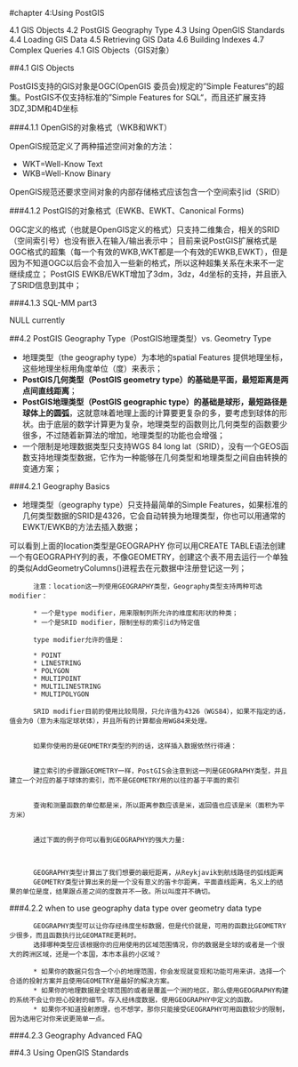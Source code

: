 #chapter 4:Using PostGIS 

4.1 GIS Objects
4.2 PostGIS Geography Type
4.3 Using OpenGIS Standards
4.4 Loading GIS Data
4.5 Retrieving GIS Data
4.6 Building Indexes
4.7 Complex Queries
4.1 GIS Objects（GIS对象）

##4.1 GIS Objects

PostGIS支持的GIS对象是OGC(OpenGIS 委员会)规定的”Simple Features“的超集。PostGIS不仅支持标准的”Simple Features for SQL“，而且还扩展支持3DZ,3DM和4D坐标

###4.1.1 OpenGIS的对象格式（WKB和WKT）

OpenGIS规范定义了两种描述空间对象的方法：

* WKT=Well-Know Text
* WKB=Well-Know Binary

OpenGIS规范还要求空间对象的内部存储格式应该包含一个空间索引id（SRID）

###4.1.2 PostGIS的对象格式（EWKB、EWKT、Canonical Forms)

OGC定义的格式（也就是OpenGIS定义的格式）只支持二维集合，相关的SRID（空间索引号）也没有嵌入在输入/输出表示中；
目前来说PostGIS扩展格式是OGC格式的超集（每一个有效的WKB,WKT都是一个有效的EWKB,EWKT），但是因为不知道OGC以后会不会加入一些新的格式，所以这种超集关系在未来不一定继续成立；
PostGIS EWKB/EWKT增加了3dm，3dz，4d坐标的支持，并且嵌入了SRID信息到其中；

###4.1.3 SQL-MM part3

NULL currently

##4.2 PostGIS Geography Type（PostGIS地理类型）vs. Geometry Type

* 地理类型（the geography type）为本地的spatial Features 提供地理坐标，这些地理坐标用角度单位（度）来表示；
* **PostGIS几何类型（PostGIS geometry type）的基础是平面，最短距离是两点间直线距离**；
* **PostGIS地理类型（PostGIS geographic type）的基础是球形，最短路径是球体上的圆弧**，这就意味着地理上面的计算要更复杂的多，要考虑到球体的形状。由于底层的数学计算更为复杂，地理类型的函数则比几何类型的函数要少很多，不过随着新算法的增加，地理类型的功能也会增强；
* 一个限制是地理数据类型只支持WGS 84 long lat（SRID），没有一个GEOS函数支持地理类型数据，它作为一种能够在几何类型和地理类型之间自由转换的变通方案；

###4.2.1 Geography Basics

* 地理类型（geography type）只支持最简单的Simple Features，如果标准的几何类型数据的SRID是4326，它会自动转换为地理类型，你也可以用通常的EWKT/EWKB的方法去插入数据；

可以看到上面的location类型是GEOGRAPHY
你可以用CREATE TABLE语法创建一个有GEOGRAPHY列的表，不像GEOMETRY，创建这个表不用去运行一个单独的类似AddGeometryColumns()进程去在元数据中注册登记这一列；

		  注意：location这一列使用GEOGRAPHY类型，Geography类型支持两种可选modifier：

		  * 一个是type modifier，用来限制列所允许的维度和形状的种类；
		  * 一个是SRID modifier，限制坐标的索引id为特定值

		  type modifier允许的值是：

		  * POINT
		  * LINESTRING
		  * POLYGON
		  * MULTIPOINT
		  * MULTILINESTRING
		  * MULTIPOLYGON

		  SRID modifier目前的使用比较局限，只允许值为4326（WGS84），如果不指定的话，值会为0（意为未指定球状体），并且所有的计算都会用WG84来处理。


		  如果你使用的是GEOMETRY类型的列的话，这样插入数据依然行得通：


		  建立索引的步骤跟GEOMETRY一样，PostGIS会注意到这一列是GEOGRAPHY类型，并且建立一个对应的基于球体的索引，而不是GEOMETRY用的以往的基于平面的索引


		  查询和测量函数的单位都是米，所以距离参数应该是米，返回值也应该是米（面积为平方米）


		  通过下面的例子你可以看到GEOGRAPHY的强大力量: 



		  GEOGRAPHY类型计算出了我们想要的最短距离，从Reykjavik到航线路径的弧线距离
		  GEOMETRY类型计算出来的是一个没有意义的笛卡尔距离，平面直线距离，名义上的结果的单位是度，结果跟点差之间的度数并不一致。所以叫度并不确切。

###4.2.2 when to use geography data type over geometry data type

		  GEOGRAPHY类型可以让你存经纬度坐标数据，但是代价就是，可用的函数比GEOMETRY少很多，而且函数执行比GEOMATRE更耗时。
		  选择哪种类型应该根据你的应用使用的区域范围情况，你的数据是全球的或者是一个很大的跨洲区域，还是一个本国，本市本县的小区域？

		  * 如果你的数据只包含一个小的地理范围，你会发现就变现和功能可用来讲，选择一个合适的投射方案并且使用GEOMETRY是最好的解决方案。
		  * 如果你的地理数据是全球范围的或者是覆盖一个洲的地区，那么使用GEOGRAPHY构建的系统不会让你担心投射的细节。存入经纬度数据，使用GEOGRAPHY中定义的函数。
		  * 如果你不知道投射原理，也不想学，那你只能接受GEOGRAPHY可用函数较少的限制，因为选用它对你来说更简单一点。

###4.2.3 Geography Advanced FAQ


##4.3 Using OpenGIS Standards



